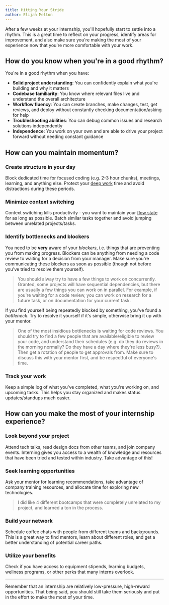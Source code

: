 ```yaml
---
title: Hitting Your Stride
author: Elijah Melton
---
```


After a few weeks at your internship, you'll hopefully start to settle into a rhythm. This is a great time to reflect on your progress, identify areas for improvement, and also make sure you're making the most of your experience now that you're more comfortable with your work.

## How do you know when you're in a good rhythm?

You're in a good rhythm when you have:

- **Solid project understanding**: You can confidently explain what you're building and why it matters
- **Codebase familiarity**: You know where relevant files live and understand the overall architecture
- **Workflow fluency**: You can create branches, make changes, test, get reviews, and deploy without constantly checking documentation/asking for help
- **Troubleshooting abilities**: You can debug common issues and research solutions independently
- **Independence**: You work on your own and are able to drive your project forward without needing constant guidance

## How can you maintain momentum?

### Create structure in your day

Block dedicated time for focused coding (e.g. 2-3 hour chunks), meetings, learning, and anything else. Protect your [deep work](https://www.amazon.com/Deep-Work-Focused-Success-Distracted/dp/1455586692) time and avoid distractions during these periods.

### Minimize context switching

Context switching kills productivity - you want to maintain your [flow state](https://www.amazon.com/Flow-Psychology-Experience-Perennial-Classics/dp/0061339202) for as long as possible. Batch similar tasks together and avoid jumping between unrelated projects/tasks.

### Identify bottlenecks and blockers

You need to be **very** aware of your _blockers_, i.e. things that are preventing you from making progress. Blockers can be anything from needing a code review to waiting for a decision from your manager. Make sure you're communicating these blockers as soon as possible (though not before you've tried to resolve them yourself).

> You should alway try to have a few things to work on concurrently. Granted, some projects will have sequential dependencies, but there are usually a few things you can work on in parallel. For example, if you're waiting for a code review, you can work on research for a future task, or on documentation for your current task.

If you find yourself being repeatedly blocked by something, you've found a _bottleneck_. Try to resolve it yourself if it's simple, otherwise bring it up with your mentor.

> One of the most insidious bottlenecks is waiting for code reviews. You should try to find a few people that are available/eligible to review your code, and understand their schedules (e.g. do they do reviews in the morning normally? Do they have a day where they're less busy?). Then get a rotation of people to get approvals from. Make sure to discuss this with your mentor first, and be respectful of everyone's time.

### Track your work

Keep a simple log of what you've completed, what you're working on, and upcoming tasks. This helps you stay organized and makes status updates/standups much easier.

## How can you make the most of your internship experience?

### Look beyond your project

Attend tech talks, read design docs from other teams, and join company events. Interning gives you access to a wealth of knowledge and resources that have been tried and tested within industry. Take advantage of this!

### Seek learning opportunities

Ask your mentor for learning recommendations, take advantage of company training resources, and allocate time for exploring new technologies.

> I did like 4 different bootcamps that were completely unrelated to my project, and learned a ton in the process.

### Build your network

Schedule coffee chats with people from different teams and backgrounds. This is a great way to find mentors, learn about different roles, and get a better understanding of potential career paths.

### Utilize your benefits

Check if you have access to equipment stipends, learning budgets, wellness programs, or other perks that many interns overlook.

---

Remember that an internship are relatively low-pressure, high-reward opportunities. That being said, you should still take them seriously and put in the effort to make the most of your time.
